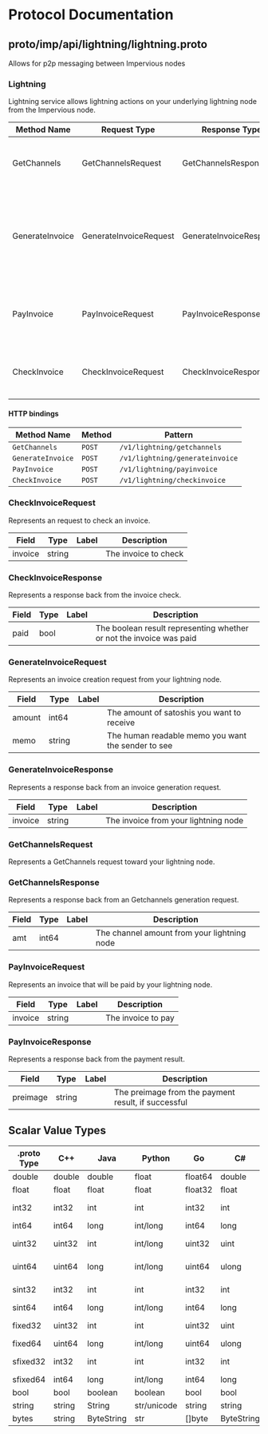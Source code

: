 # Protocol Documentation
<a name="top"></a>

<!--
## Table of Contents

- [proto/imp/api/lightning/lightning.proto](#proto/imp/api/lightning/lightning.proto)
    - [CheckInvoiceRequest](#lightning.CheckInvoiceRequest)
    - [CheckInvoiceResponse](#lightning.CheckInvoiceResponse)
    - [GenerateInvoiceRequest](#lightning.GenerateInvoiceRequest)
    - [GenerateInvoiceResponse](#lightning.GenerateInvoiceResponse)
    - [GetChannelsRequest](#lightning.GetChannelsRequest)
    - [GetChannelsResponse](#lightning.GetChannelsResponse)
    - [PayInvoiceRequest](#lightning.PayInvoiceRequest)
    - [PayInvoiceResponse](#lightning.PayInvoiceResponse)
  
    - [Lightning](#lightning.Lightning)
  
- [Scalar Value Types](#scalar-value-types)



<a name="proto/imp/api/lightning/lightning.proto"></a>
<p align="right"><a href="#top">Top</a></p>

-->

## proto/imp/api/lightning/lightning.proto
Allows for p2p messaging between Impervious nodes



<a name="lightning.Lightning"></a>

### Lightning
Lightning service allows lightning actions on your underlying lightning node from the Impervious node.

| Method Name | Request Type | Response Type | Description |
| ----------- | ------------ | ------------- | ------------|
| GetChannels | GetChannelsRequest | GetChannelsResponse | GetChannels allows you to get local balances of your channels |
| GenerateInvoice | GenerateInvoiceRequest | GenerateInvoiceResponse | GenerateInvoice allows you to generate an invoice for a specific payment amount from your lightning node. |
| PayInvoice | PayInvoiceRequest | PayInvoiceResponse | PayInvoice allows you to pay a specific invoice with your lightning node. |
| CheckInvoice | CheckInvoiceRequest | CheckInvoiceResponse | CheckInvoice allows you to check a specific invoice to see if it was paid. |


#### HTTP bindings

| Method Name | Method | Pattern |
| ----------- | ------ | ------- |
| `GetChannels` | `POST` | `/v1/lightning/getchannels`
| `GenerateInvoice` | `POST` | `/v1/lightning/generateinvoice`
| `PayInvoice` | `POST` | `/v1/lightning/payinvoice`
| `CheckInvoice` | `POST` | `/v1/lightning/checkinvoice` <!-- end services -->



<a name="lightning.CheckInvoiceRequest"></a>

### CheckInvoiceRequest
Represents an request to check an invoice.


| Field | Type | Label | Description |
| ----- | ---- | ----- | ----------- |
| invoice | string |  | The invoice to check |






<a name="lightning.CheckInvoiceResponse"></a>

### CheckInvoiceResponse
Represents a response back from the invoice check.


| Field | Type | Label | Description |
| ----- | ---- | ----- | ----------- |
| paid | bool |  | The boolean result representing whether or not the invoice was paid |






<a name="lightning.GenerateInvoiceRequest"></a>

### GenerateInvoiceRequest
Represents an invoice creation request from your lightning node.


| Field | Type | Label | Description |
| ----- | ---- | ----- | ----------- |
| amount | int64 |  | The amount of satoshis you want to receive |
| memo | string |  | The human readable memo you want the sender to see |






<a name="lightning.GenerateInvoiceResponse"></a>

### GenerateInvoiceResponse
Represents a response back from an invoice generation request.


| Field | Type | Label | Description |
| ----- | ---- | ----- | ----------- |
| invoice | string |  | The invoice from your lightning node |






<a name="lightning.GetChannelsRequest"></a>

### GetChannelsRequest
Represents a GetChannels request toward your lightning node.






<a name="lightning.GetChannelsResponse"></a>

### GetChannelsResponse
Represents a response back from an Getchannels generation request.


| Field | Type | Label | Description |
| ----- | ---- | ----- | ----------- |
| amt | int64 |  | The channel amount from your lightning node |






<a name="lightning.PayInvoiceRequest"></a>

### PayInvoiceRequest
Represents an invoice that will be paid by your lightning node.


| Field | Type | Label | Description |
| ----- | ---- | ----- | ----------- |
| invoice | string |  | The invoice to pay |






<a name="lightning.PayInvoiceResponse"></a>

### PayInvoiceResponse
Represents a response back from the payment result.


| Field | Type | Label | Description |
| ----- | ---- | ----- | ----------- |
| preimage | string |  | The preimage from the payment result, if successful |





 <!-- end messages -->

 <!-- end enums -->

 <!-- end HasExtensions -->

## Scalar Value Types

| .proto Type | C++ | Java | Python | Go | C# | PHP | Ruby |
| ----------- | --- | ---- | ------ | -- | -- | --- | ---- |
| <a name="double" /> double | double | double | float | float64 | double | float | Float |
| <a name="float" /> float | float | float | float | float32 | float | float | Float |
| <a name="int32" /> int32 | int32 | int | int | int32 | int | integer | Bignum or Fixnum (as required) |
| <a name="int64" /> int64 | int64 | long | int/long | int64 | long | integer/string | Bignum |
| <a name="uint32" /> uint32 | uint32 | int | int/long | uint32 | uint | integer | Bignum or Fixnum (as required) |
| <a name="uint64" /> uint64 | uint64 | long | int/long | uint64 | ulong | integer/string | Bignum or Fixnum (as required) |
| <a name="sint32" /> sint32 | int32 | int | int | int32 | int | integer | Bignum or Fixnum (as required) |
| <a name="sint64" /> sint64 | int64 | long | int/long | int64 | long | integer/string | Bignum |
| <a name="fixed32" /> fixed32 | uint32 | int | int | uint32 | uint | integer | Bignum or Fixnum (as required) |
| <a name="fixed64" /> fixed64 | uint64 | long | int/long | uint64 | ulong | integer/string | Bignum |
| <a name="sfixed32" /> sfixed32 | int32 | int | int | int32 | int | integer | Bignum or Fixnum (as required) |
| <a name="sfixed64" /> sfixed64 | int64 | long | int/long | int64 | long | integer/string | Bignum |
| <a name="bool" /> bool | bool | boolean | boolean | bool | bool | boolean | TrueClass/FalseClass |
| <a name="string" /> string | string | String | str/unicode | string | string | string | String (UTF-8) |
| <a name="bytes" /> bytes | string | ByteString | str | []byte | ByteString | string | String (ASCII-8BIT) |

